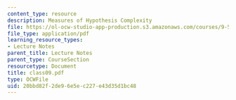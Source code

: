 ```yaml
---
content_type: resource
description: Measures of Hypothesis Complexity
file: https://ol-ocw-studio-app-production.s3.amazonaws.com/courses/9-520-statistical-learning-theory-and-applications-spring-2003/20bbd82f2de96e5ec227e43d35d1bc48_class09.pdf
file_type: application/pdf
learning_resource_types:
- Lecture Notes
parent_title: Lecture Notes
parent_type: CourseSection
resourcetype: Document
title: class09.pdf
type: OCWFile
uid: 20bbd82f-2de9-6e5e-c227-e43d35d1bc48
---
```

